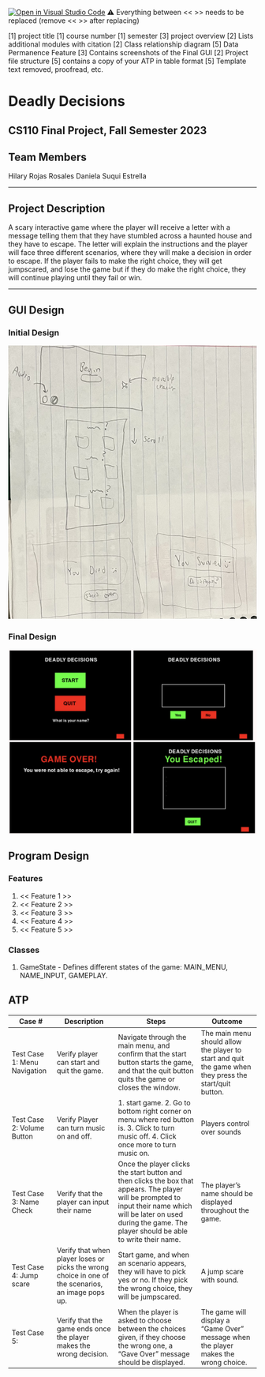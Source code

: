 [![Open in Visual Studio Code](https://classroom.github.com/assets/open-in-vscode-718a45dd9cf7e7f842a935f5ebbe5719a5e09af4491e668f4dbf3b35d5cca122.svg)](https://classroom.github.com/online_ide?assignment_repo_id=12803274&assignment_repo_type=AssignmentRepo)
:warning: Everything between << >> needs to be replaced (remove << >> after replacing)

[1] project title
[1] course number 
[1] semester
[3] project overview
[2] Lists additional modules with citation
[2] Class relationship diagram
[5] Data Permanence Feature
[3] Contains screenshots of the Final GUI
[2] Project file structure
[5] contains a copy of your ATP in table format
[5] Template text removed, proofread, etc.

# Deadly Decisions
## CS110 Final Project, Fall Semester 2023

## Team Members
Hilary Rojas Rosales 
Daniela Suqui Estrella
***

## Project Description
A scary interactive game where the player will receive a letter with a message telling them that they have stumbled across a haunted house and they have to escape. The letter will explain the instructions and the player will face three different scenarios, where they will make a decision in order to escape. If the player fails to make the right choice, they will get jumpscared, and lose the game but if they do make the right choice, they will continue playing until they fail or win.

***    

## GUI Design

### Initial Design

![initial gui](assets/gui.jpeg)

### Final Design

![final gui](assets/finalgui.jpeg)

## Program Design

### Features

1. << Feature 1 >>
2. << Feature 2 >>
3. << Feature 3 >>
4. << Feature 4 >>
5. << Feature 5 >>

### Classes

1. GameState - Defines different states of the game: MAIN_MENU, NAME_INPUT, GAMEPLAY. 

## ATP
| Case #   | Description | Steps | Outcome |
| -------- | ----------- | ----- | ------- |
| Test Case 1: Menu Navigation | Verify player can start and quit the game. |  Navigate through the main menu, and confirm that the start button starts the game, and that the quit button quits the game or closes the window.| The main menu should allow the player to start and quit the game when they press the start/quit button. |
| Test Case 2: Volume Button | Verify Player can turn music on and off. | 1. start game. 2. Go to bottom right corner on menu where red button is. 3. Click to turn music off. 4. Click once more to turn music on.| Players control over sounds |
| Test Case 3: Name Check | Verify that the player can input their name | Once the player clicks the start button and then clicks the box that appears. The player will be prompted to input their name which will be later on used during the game. The player should be able to write their name. | The player’s name should be displayed throughout the game. |
| Test Case 4: Jump scare | Verify that when player loses or picks the wrong choice in one of the scenarios, an image pops up. | Start game, and when an scenario appears, they will have to pick yes or no. If they pick the wrong choice, they will be jumpscared.| A jump scare with sound. |
| Test Case 5: | Verify that the game ends once the player makes the wrong decision. | When the player is asked to choose between the choices given, if they choose the wrong one, a “Gave Over” message should be displayed. | The game will display a “Game Over” message when the player makes the wrong choice. |


